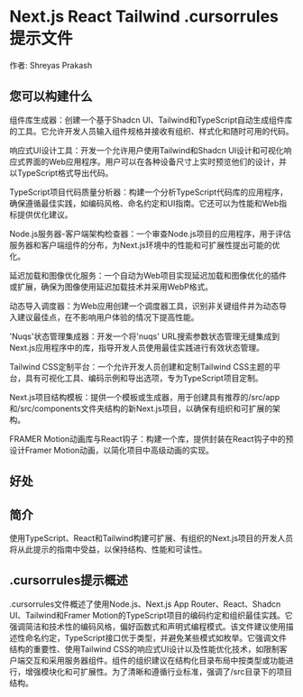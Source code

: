 # Next.js React Tailwind .cursorrules 提示文件

作者: Shreyas Prakash

## 您可以构建什么
组件库生成器：创建一个基于Shadcn UI、Tailwind和TypeScript自动生成组件库的工具。它允许开发人员输入组件规格并接收有组织、样式化和随时可用的代码。

响应式UI设计工具：开发一个允许用户使用Tailwind和Shadcn UI设计和可视化响应式界面的Web应用程序。用户可以在各种设备尺寸上实时预览他们的设计，并以TypeScript格式导出代码。

TypeScript项目代码质量分析器：构建一个分析TypeScript代码库的应用程序，确保遵循最佳实践，如编码风格、命名约定和UI指南。它还可以为性能和Web指标提供优化建议。

Node.js服务器-客户端架构检查器：一个审查Node.js项目的应用程序，用于评估服务器和客户端组件的分布，为Next.js环境中的性能和可扩展性提出可能的优化。

延迟加载和图像优化服务：一个自动为Web项目实现延迟加载和图像优化的插件或扩展，确保为图像使用延迟加载技术并采用WebP格式。

动态导入调度器：为Web应用创建一个调度器工具，识别非关键组件并为动态导入建议最佳点，在不影响用户体验的情况下提高性能。

'Nuqs'状态管理集成器：开发一个将'nuqs' URL搜索参数状态管理无缝集成到Next.js应用程序中的库，指导开发人员使用最佳实践进行有效状态管理。

Tailwind CSS定制平台：一个允许开发人员创建和定制Tailwind CSS主题的平台，具有可视化工具、编码示例和导出选项，专为TypeScript项目定制。

Next.js项目结构模板：提供一个模板或生成器，用于创建具有推荐的/src/app和/src/components文件夹结构的新Next.js项目，以确保有组织和可扩展的架构。

FRAMER Motion动画库与React钩子：构建一个库，提供封装在React钩子中的预设计Framer Motion动画，以简化项目中高级动画的实现。

## 好处


## 简介
使用TypeScript、React和Tailwind构建可扩展、有组织的Next.js项目的开发人员将从此提示的指南中受益，以保持结构、性能和可读性。

## .cursorrules提示概述
.cursorrules文件概述了使用Node.js、Next.js App Router、React、Shadcn UI、Tailwind和Framer Motion的TypeScript项目的编码约定和组织最佳实践。它强调简洁和技术性的编码风格，偏好函数式和声明式编程模式。该文件建议使用描述性命名约定，TypeScript接口优于类型，并避免某些模式如枚举。它强调文件结构的重要性、使用Tailwind CSS的响应式UI设计以及性能优化技术，如限制客户端交互和采用服务器组件。组件的组织建议在结构化目录布局中按类型或功能进行，增强模块化和可扩展性。为了清晰和遵循行业标准，强调了/src目录下的项目结构。